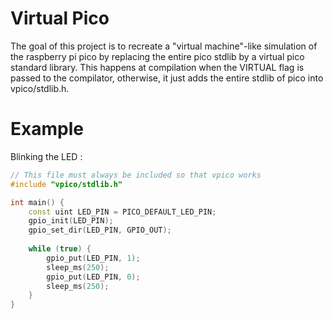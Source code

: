# Virtual Pico

The goal of this project is to recreate a "virtual machine"-like simulation of the raspberry pi pico by replacing the entire pico stdlib by a virtual pico standard library. This happens at compilation when the VIRTUAL flag is passed to the compilator, otherwise, it just adds the entire stdlib of pico into vpico/stdlib.h.

# Example

Blinking the LED :

```c++
// This file must always be included so that vpico works
#include "vpico/stdlib.h"

int main() {
    const uint LED_PIN = PICO_DEFAULT_LED_PIN;
    gpio_init(LED_PIN);
    gpio_set_dir(LED_PIN, GPIO_OUT);
    
    while (true) {
        gpio_put(LED_PIN, 1);
        sleep_ms(250);
        gpio_put(LED_PIN, 0);
        sleep_ms(250);
    }
}
```
